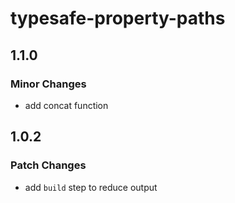 # typesafe-property-paths

## 1.1.0

### Minor Changes

- add concat function

## 1.0.2

### Patch Changes

- add `build` step to reduce output
